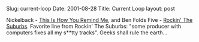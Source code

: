 Slug: current-loop
Date: 2001-08-28
Title: Current Loop
layout: post

Nickelback - <u>This Is How You Remind Me</u>, and Ben Folds Five - <u>Rockin&#39; The Suburbs</u>. Favorite line from Rockin&#39; The Suburbs: &quot;some producer with computers fixes all my s**tty tracks&quot;. Geeks shall rule the earth...
